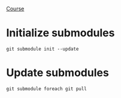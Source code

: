 [Course](https://vivaxy.github.io/course/index.html)

# Initialize submodules

`git submodule init --update`

# Update submodules

`git submodule foreach git pull`

